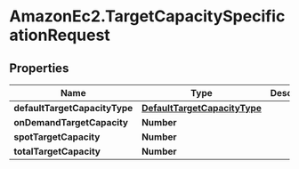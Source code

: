 # AmazonEc2.TargetCapacitySpecificationRequest

## Properties

Name | Type | Description | Notes
------------ | ------------- | ------------- | -------------
**defaultTargetCapacityType** | [**DefaultTargetCapacityType**](DefaultTargetCapacityType.md) |  | [optional] 
**onDemandTargetCapacity** | **Number** |  | [optional] 
**spotTargetCapacity** | **Number** |  | [optional] 
**totalTargetCapacity** | **Number** |  | 


